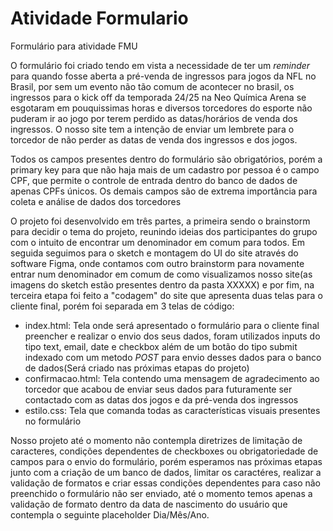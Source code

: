 # Atividade Formulario
Formulário para atividade FMU

O formulário foi criado tendo em vista a necessidade de ter um *reminder* para quando fosse aberta a pré-venda de ingressos para jogos da NFL no Brasil, por sem um evento não tão comum de acontecer no brasil, os ingressos para o kick off da temporada 24/25 na Neo Química Arena se esgotaram em pouquissimas horas e diversos torcedores do esporte não puderam ir ao jogo por terem perdido as datas/horários de venda dos ingressos. O nosso site tem a intenção de enviar um lembrete para o torcedor de não perder as datas de venda dos ingressos e dos jogos.

Todos os campos presentes dentro do formulário são obrigatórios, porém a primary key para que não haja mais de um cadastro por pessoa é o campo CPF, que permite o controle de entrada dentro do banco de dados de apenas CPFs únicos. Os demais campos são de extrema importância para coleta e análise de dados dos torcedores

O projeto foi desenvolvido em três partes, a primeira sendo o brainstorm para decidir o tema do projeto, reunindo ideias dos participantes do grupo com o intuito de encontrar um denominador em comum para todos. Em seguida seguimos para o sketch e montagem do UI do site através do software Figma, onde contamos com outro brainstorm para novamente entrar num denominador em comum de como visualizamos nosso site(as imagens do sketch estão presentes dentro da pasta XXXXX) e por fim, na terceira etapa foi feito a "codagem" do site que apresenta duas telas para o cliente final, porém foi separada em 3 telas de código:

- index.html: Tela onde será apresentado o formulário para o cliente final preencher e realizar o envio dos seus dados, foram utilizados inputs do tipo text, email, date e checkbox além de um botão do tipo submit indexado com um metodo *POST* para envio desses dados para o banco de dados(Será criado nas próximas etapas do projeto)
- confirmacao.html: Tela contendo uma mensagem de agradecimento ao torcedor que acabou de enviar seus dados para futuramente ser contactado com as datas dos jogos e da pré-venda dos ingressos
- estilo.css: Tela que comanda todas as características visuais presentes no formulário

Nosso projeto até o momento não contempla diretrizes de limitação de caracteres, condições dependentes de checkboxes ou obrigatoriedade de campos para o envio do formulário, porém esperamos nas próximas etapas junto com a criação de um banco de dados, limitar os caractéres, realizar a validação de formatos e criar essas condições dependentes para caso não preenchido o formulário não ser enviado, até o momento temos apenas a validação de formato dentro da data de nascimento do usuário que contempla o seguinte placeholder Dia/Mês/Ano.
